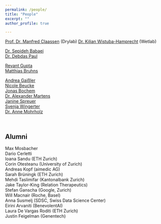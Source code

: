 ```yaml
---
permalink: /people/
title: "People"
excerpt: ""
author_profile: true

---
```



[Prof. Dr. Manfred Claassen](../people/manfred-claassen.md) (Drylab)  [Dr.  Kilian Wistuba-Hamprecht](../people/kilian-wistuba-hamprecht.md) (Wetlab)

[Dr. Sepideh Babaei](../people/sepideh-babaei.md)<br/>
[Dr. Debdas Paul](../people/debdas-paul.md)

[Revant Gupta](../people/revant-gupta.md)<br/>
[Matthias Bruhns](../people/matthias-bruhns.md)<br/>

[Andrea Gaißler](../people/andrea-geißler.md)<br/>
[Nicole Beucke](../people/nicola-beucke.md)<br/>
[Jonas Bochem](../people/jonas-bochem.md)<br/>
[Dr. Alexander Martens](../people/alexander-martens.md)<br/>
[Janine Spreuer](../people/janine-spreuer.md)<br/>
[Svenja Wingerter](../people/svenja-wingerter.md)<br/>
[Dr. Anne Mohrholz](../people/anne-mohrholz.md)<br/>


<br/>


## Alumni

Max Mosbacher <br/>
Dario Cerletti <br/>
Ioana Sandu (ETH Zurich)<br/>
Corin Otesteanu (University of Zurich)<br/>
Andreas Kopf (aimedic AG)<br/>
Sarah Brüningk (ETH Zurich)<br/>
Mehdi Taslimifar (Kantonalbank Zurich)<br/>
Jake Taylor-King (Relation Therapeutics)<br/>
Stefan Ganscha (Google, Zurich)<br/>
Will Macnair (Roche, Basel)<br/>
Anna Susmelj (SDSC, Swiss Data Science Center)<br/>
Eirini Arvaniti (BenevolentAI)<br/>
Laura De Vargas Roditi (ETH Zurich)<br/>
Justin Feigelman (Genentech)<br/>